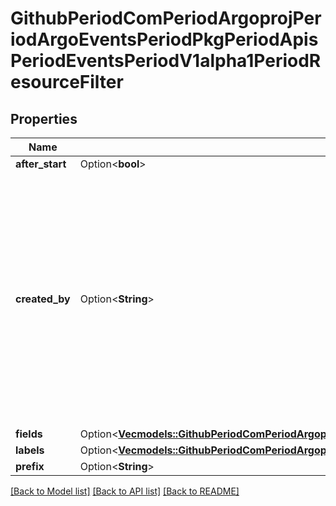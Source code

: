 # GithubPeriodComPeriodArgoprojPeriodArgoEventsPeriodPkgPeriodApisPeriodEventsPeriodV1alpha1PeriodResourceFilter

## Properties

Name | Type | Description | Notes
------------ | ------------- | ------------- | -------------
**after_start** | Option<**bool**> |  | [optional]
**created_by** | Option<**String**> | Time is a wrapper around time.Time which supports correct marshaling to YAML and JSON.  Wrappers are provided for many of the factory methods that the time package offers. | [optional]
**fields** | Option<[**Vec<models::GithubPeriodComPeriodArgoprojPeriodArgoEventsPeriodPkgPeriodApisPeriodEventsPeriodV1alpha1PeriodSelector>**](github.com.argoproj.argo_events.pkg.apis.events.v1alpha1.Selector.md)> |  | [optional]
**labels** | Option<[**Vec<models::GithubPeriodComPeriodArgoprojPeriodArgoEventsPeriodPkgPeriodApisPeriodEventsPeriodV1alpha1PeriodSelector>**](github.com.argoproj.argo_events.pkg.apis.events.v1alpha1.Selector.md)> |  | [optional]
**prefix** | Option<**String**> |  | [optional]

[[Back to Model list]](../README.md#documentation-for-models) [[Back to API list]](../README.md#documentation-for-api-endpoints) [[Back to README]](../README.md)


